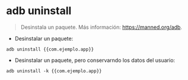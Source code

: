 # adb uninstall

> Desinstala un paquete.
> Más información: <https://manned.org/adb>.

- Desinstalar un paquete:

`adb uninstall {{com.ejemplo.app}}`

- Desinstalar un paquete, pero conservarndo los datos del usuario:

`adb uninstall -k {{com.ejemplo.app}}`



